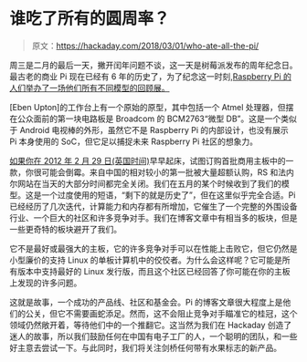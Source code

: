 # 谁吃了所有的圆周率？

> 原文：<https://hackaday.com/2018/03/01/who-ate-all-the-pi/>

周三是二月的最后一天，撇开闰年问题不谈，这一天是树莓派发布的周年纪念日。最古老的商业 Pi 现在已经有 6 年的历史了，为了纪念这一时刻,[Raspberry Pi 的人们举办了一场他们所有不同模型的回顾展。](https://www.raspberrypi.org/blog/happy-birthday-2018/)

[Eben Upton]的工作台上有一个原始的原型，其中包括一个 Atmel 处理器，但摆在公众面前的第一块电路板是 Broadcom 的 BCM2763“微型 DB”。这是一个类似于 Android 电视棒的外形，虽然它不是 Raspberry Pi 的内部设计，也没有展示 Pi 本身使用的 SoC，但它足以捕捉未来 Raspberry Pi 社区的想象力。

[如果你在 2012 年 2 月 29 日(英国时间)](https://hackaday.com/2012/02/29/raspberry-pi-launched/)早早起床，试图订购首批商用主板中的一款，你很可能会倒霉。来自中国的相对较小的第一批被大量超额认购，RS 和法内尔网站在当天的大部分时间都完全关闭。我们在五月的某个时候收到了我们的模型。这是一个过度使用的短语，“剩下的就是历史了”，但在这里似乎完全合适。Pi 已经经历了几次迭代，计算能力和内存都有所增加，它催生了一个完整的外围设备行业、一个巨大的社区和许多竞争对手。我们在博客文章中有相当多的板块，但是一些更奇特的板块避开了我们。

它不是最好或最强大的主板，它的许多竞争对手可以在性能上击败它，但它仍然是小型廉价的支持 Linux 的单板计算机中的佼佼者。为什么会这样呢？它可能是所有版本中支持最好的 Linux 发行版，而且这个社区已经回答了你可能在你的主板上发现的许多问题。

这就是故事，一个成功的产品线、社区和基金会。Pi 的博客文章很大程度上是他们的公关，但它不需要画蛇添足。然而，这不会阻止竞争对手瞄准它的桂冠，这个领域仍然敞开着，等待他们中的一个推翻它。这当然为我们在 Hackaday 创造了迷人的故事，所以我们鼓励任何在中国有电子工厂的人，一个聪明的团队，和一些好主意去尝试一下。与此同时，我们将关注剑桥任何带有水果标志的新产品。